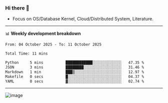 ### Hi there 👋
<!-- * Daily Meditation via Leetcode/Competitive-Programming. -->
* Focus on OS/Database Kernel, Cloud/Distributed System, Literature.

-------

📊 **Weekly development breakdown**
<!--START_SECTION:waka-->

```txt
From: 04 October 2025 - To: 11 October 2025

Total Time: 11 mins

Python     5 mins          ████████████░░░░░░░░░░░░░   47.35 %
JSON       3 mins          ████████░░░░░░░░░░░░░░░░░   31.46 %
Markdown   1 min           ███▒░░░░░░░░░░░░░░░░░░░░░   12.97 %
Makefile   0 secs          █░░░░░░░░░░░░░░░░░░░░░░░░   04.37 %
YAML       0 secs          ▓░░░░░░░░░░░░░░░░░░░░░░░░   02.74 %
```

<!--END_SECTION:waka-->

-------

<!-- [![Leetcode Stats](https://leetcard.jacoblin.cool/hzhang413?font=Fira+Mono)](https://leetcode.com/fxrc) -->
![image](./cyberpunk-ghost-in-the-shell.gif)
<!--![image](./gis-archive.png)-->
